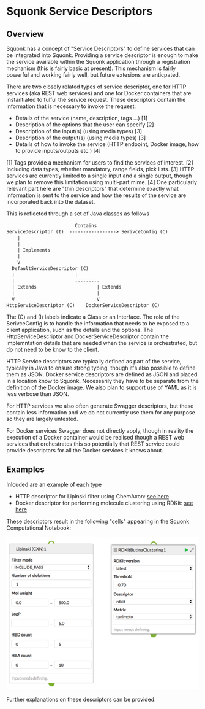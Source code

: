 # Squonk Service Descriptors

## Overview

Squonk has a concept of "Service Descriptors" to define services that can be integrated into Squonk.
Providing a service descriptor is enough to make the service available within the Squonk application through
a registration mechanism (this is fairly basic at present). This mechanism is fairly powerful and working fairly well, but future extesions are anticpated.

There are two closely related types of service descriptor, one for HTTP services (aka REST web services) and one for Docker containers that are instantiated to fulful the service request. These descriptors contain the information that is necessary to invoke the request:

* Details of the service (name, description, tags ...) [1]
* Description of the options that the user can specify [2]
* Description of the input(s) (using media types) [3]
* Description of the output(s) (using media types) [3]
* Details of how to invoke the service (HTTP endpoint, Docker image, how to provide inputs/outputs etc.) [4]

[1] Tags provide a mechanism for users to find the services of interest. 
[2] Including data types, whether mandatory, range fields, pick lists.
[3] HTTP services are currently limited to a single input and a single output, though we plan to remove this limitation using multi-part mime.
[4] One particularly relevant part here are "thin descriptors" that determine exactly what information is sent to the service and how the results of the service are incorporated back into the dataset.

This is reflected through a set of Java classes as follows

                             Contains
    ServiceDescriptor (I)  -----------------> SerivceConfig (C)
        |
        |
        | Implements
        |
        V
      DefaultServiceDescriptor (C)
      |                      |
      |                      ---------
      | Extends                      | Extends            
      |                              |
      V                              V
    HttpServiceDescriptor (C)    DockerServiceDescriptor (C)

The (C) and (I) labels indicate a Class or an Interface.
The role of the SerivceConfig is to handle the information that needs to be exposed to a client application, such as the details and the options.
The HttpServiceDescriptor and DockerServiceDescriptor contain the implemntation details that are needed when the service is orchestrated, but do not need to be know to the client.

HTTP Service descriptors are typically defined as part of the service, typically in Java to ensure strong typing, though it's also possible to define them as JSON.
Docker service descriptors are defined as JSON and placed in a location know to Squonk. Necessarily they have to be separate from the definition of the Docker image.
We also plan to support use of YAML as it is less verbose than JSON.

For HTTP services we also often generate Swagger descriptors, but these contain less information and we do not currently use them for any purpose so they are largely untested.

For Docker services Swagger does not directly apply, though in reality the execution of a Docker container would be realised though a REST web services that orchestrates this so potentially that REST service could provide descriptors for all the Docker services it knows about.  


## Examples

Inlcuded are an example of each type

* HTTP descriptor for Lipinski filter using ChemAxon: [see here](lipinski_filter_cxn.json)
* Docker descriptor for performing molecule clustering using RDKit: [see here](cluster_butina.json)

These descriptors result in the following "cells" appearing in the Squonk Computational Notebook: 

![Squonk cells](cells.png)

Further explanations on these descriptors can be provided.

